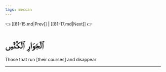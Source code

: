 ```yaml
---
tags: meccan
---
```


👈 [[81-15.md|Prev]] | [[81-17.md|Next]] 👉

# ٱلۡجَوَارِ ٱلۡكُنَّسِ

Those that run [their courses] and disappear

---

